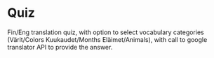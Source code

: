 # Quiz

Fin/Eng translation quiz, with option to select vocabulary categories (Värit/Colors	Kuukaudet/Months	Eläimet/Animals), with call to google translator API to provide the answer.

